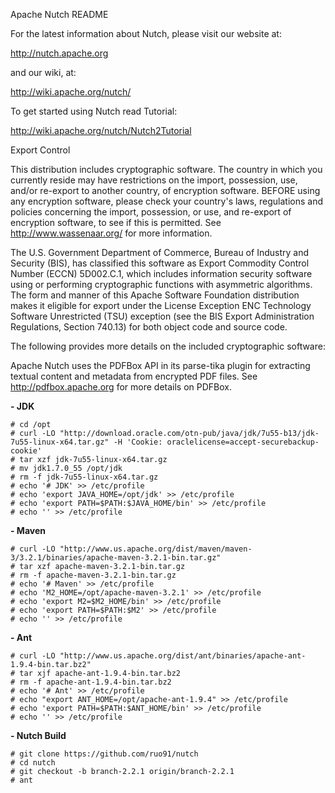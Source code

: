 Apache Nutch README

For the latest information about Nutch, please visit our website at:

   http://nutch.apache.org

and our wiki, at:

   http://wiki.apache.org/nutch/

To get started using Nutch read Tutorial:

   http://wiki.apache.org/nutch/Nutch2Tutorial
   
Export Control

This distribution includes cryptographic software.  The country in which you 
currently reside may have restrictions on the import, possession, use, and/or 
re-export to another country, of encryption software.  BEFORE using any encryption 
software, please check your country's laws, regulations and policies concerning the
import, possession, or use, and re-export of encryption software, to see if this is 
permitted.  See <http://www.wassenaar.org/> for more information. 

The U.S. Government Department of Commerce, Bureau of Industry and Security (BIS), has 
classified this software as Export Commodity Control Number (ECCN) 5D002.C.1, which 
includes information security software using or performing cryptographic functions with 
asymmetric algorithms.  The form and manner of this Apache Software Foundation 
distribution makes it eligible for export under the License Exception ENC Technology 
Software Unrestricted (TSU) exception (see the BIS Export Administration Regulations, 
Section 740.13) for both object code and source code.

The following provides more details on the included cryptographic software:

Apache Nutch uses the PDFBox API in its parse-tika plugin for extracting textual content 
and metadata from encrypted PDF files. See http://pdfbox.apache.org for more 
details on PDFBox.


**- JDK**

    # cd /opt
    # curl -LO "http://download.oracle.com/otn-pub/java/jdk/7u55-b13/jdk-7u55-linux-x64.tar.gz" -H 'Cookie: oraclelicense=accept-securebackup-cookie'
    # tar xzf jdk-7u55-linux-x64.tar.gz
    # mv jdk1.7.0_55 /opt/jdk
    # rm -f jdk-7u55-linux-x64.tar.gz 
    # echo '# JDK' >> /etc/profile
    # echo 'export JAVA_HOME=/opt/jdk' >> /etc/profile
    # echo 'export PATH=$PATH:$JAVA_HOME/bin' >> /etc/profile
    # echo '' >> /etc/profile

**- Maven**

    # curl -LO "http://www.us.apache.org/dist/maven/maven-3/3.2.1/binaries/apache-maven-3.2.1-bin.tar.gz"
    # tar xzf apache-maven-3.2.1-bin.tar.gz
    # rm -f apache-maven-3.2.1-bin.tar.gz
    # echo '# Maven' >> /etc/profile
    # echo 'M2_HOME=/opt/apache-maven-3.2.1' >> /etc/profile
    # echo 'export M2=$M2_HOME/bin' >> /etc/profile
    # echo 'export PATH=$PATH:$M2' >> /etc/profile
    # echo '' >> /etc/profile

**- Ant**

    # curl -LO "http://www.us.apache.org/dist/ant/binaries/apache-ant-1.9.4-bin.tar.bz2"
    # tar xjf apache-ant-1.9.4-bin.tar.bz2
    # rm -f apache-ant-1.9.4-bin.tar.bz2
    # echo '# Ant' >> /etc/profile
    # echo "export ANT_HOME=/opt/apache-ant-1.9.4" >> /etc/profile
    # echo 'export PATH=$PATH:$ANT_HOME/bin' >> /etc/profile
    # echo '' >> /etc/profile

**- Nutch Build**

    # git clone https://github.com/ruo91/nutch
    # cd nutch
    # git checkout -b branch-2.2.1 origin/branch-2.2.1
    # ant
